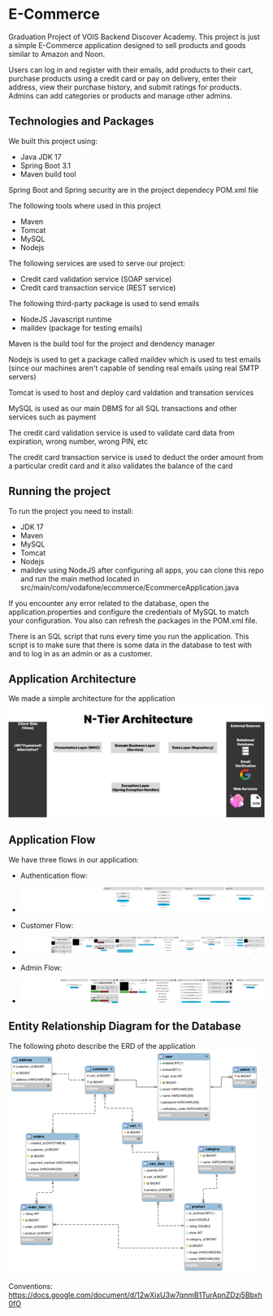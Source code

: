 # E-Commerce

Graduation Project of VOIS Backend Discover Academy. This project is just a simple E-Commerce application designed to sell products and goods similar to Amazon and Noon.

Users can log in and register with their emails, add products to their cart, purchase products using a credit card or pay on delivery, enter their address, view their purchase history, and submit ratings for products. Admins can add categories or products and manage other admins.

## Technologies and Packages
We built this project using:
 - Java JDK 17
 - Spring Boot 3.1
 - Maven build tool

Spring Boot and Spring security are in the project dependecy POM.xml file

The following tools where used in this project
- Maven
- Tomcat
- MySQL
- Nodejs

The following services are used to serve our project:
- Credit card validation service (SOAP service)
- Credit card transaction service (REST service)

The following third-party package is used to send emails
- NodeJS Javascript runtime
- maildev (package for testing emails)

Maven is the build tool for the project and dendency manager

Nodejs is used to get a package called maildev which is used to test emails (since our machines aren't capable of sending real emails using real SMTP servers)

Tomcat is used to host and deploy card valdation and transation services

MySQL is used as our main DBMS for all SQL transactions and other services such as payment

The credit card validation service is used to validate card data from expiration, wrong number, wrong PIN, etc

The credit card transaction service is used to deduct the order amount from a particular credit card and it also validates the balance of the card

## Running the project
To run the project you need to install:
- JDK 17
- Maven
- MySQL
- Tomcat
- Nodejs
- maildev using NodeJS
after configuring all apps, you can clone this repo and run the main method located in src/main/com/vodafone/ecommerce/EcommerceApplication.java

If you encounter any error related to the database, open the application.properties and configure the credentials of MySQL to match your configuration. You also can refresh the packages in the POM.xml file.

There is an SQL script that runs every time you run the application. This script is to make sure that there is some data in the database to test with and to log in as an admin or as a customer.


## Application Architecture
We made a simple architecture for the application 
![alt photo 1](./docs/images/Architecture.jpg)

## Application Flow
We have three flows in our application:
 - Authentication flow:
 - ![alt photo 1](./docs/images/AuthFlow.png)

 - Customer Flow:
 - ![alt photo 1](./docs/images/CustomerFlow.png)

 - Admin Flow:
 - ![alt photo 1](./docs/images/AdminFlow.png)

## Entity Relationship Diagram for the Database
The following photo describe the ERD of the application
![alt photo 1](./docs/images/ERD.png)




Conventions:
https://docs.google.com/document/d/12wXixU3w7qnmB1TurApnZDzj5Bbxh0fO
